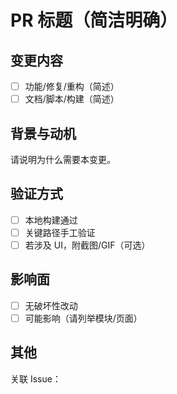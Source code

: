 # PR 标题（简洁明确）

## 变更内容
- [ ] 功能/修复/重构（简述）
- [ ] 文档/脚本/构建（简述）

## 背景与动机
请说明为什么需要本变更。

## 验证方式
- [ ] 本地构建通过
- [ ] 关键路径手工验证
- [ ] 若涉及 UI，附截图/GIF（可选）

## 影响面
- [ ] 无破坏性改动
- [ ] 可能影响（请列举模块/页面）

## 其他
关联 Issue：